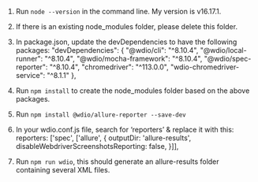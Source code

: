 1.	Run `node --version` in the command line. My version is v16.17.1.
2.	If there is an existing node_modules folder, please delete this folder.
3.	In package.json, update the devDependencies to have the following packages:
"devDependencies": {
    "@wdio/cli": "^8.10.4",
    "@wdio/local-runner": "^8.10.4",
    "@wdio/mocha-framework": "^8.10.4",
    "@wdio/spec-reporter": "^8.10.4",
    "chromedriver": "^113.0.0",
    "wdio-chromedriver-service": "^8.1.1"
  },

4.	Run `npm install` to create the node_modules folder based on the above packages.
5.	Run `npm install @wdio/allure-reporter --save-dev`
6.	In your wdio.conf.js file, search for ‘reporters’ & replace it with this:
reporters: ['spec', ['allure', {
        outputDir: 'allure-results',
        disableWebdriverScreenshotsReporting: false,
    }]],

7.	Run `npm run wdio`, this should generate an allure-results folder containing several XML files.
